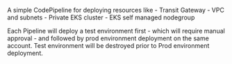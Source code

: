 A simple CodePipeline for deploying resources like
    - Transit Gateway
    - VPC and subnets
    - Private EKS cluster
    - EKS self managed nodegroup

Each Pipeline will deploy a test environment first - which will require manual approval - and followed by prod environment deployment on the same account. Test environment will be destroyed prior to Prod environment deployment.  

